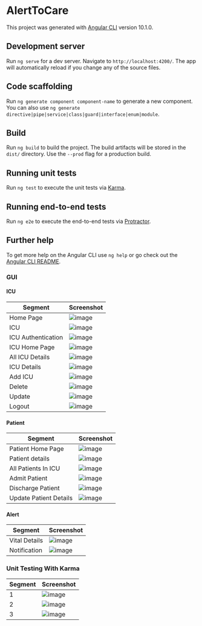 # AlertToCare

This project was generated with [Angular CLI](https://github.com/angular/angular-cli) version 10.1.0.

## Development server

Run `ng serve` for a dev server. Navigate to `http://localhost:4200/`. The app will automatically reload if you change any of the source files.

## Code scaffolding

Run `ng generate component component-name` to generate a new component. You can also use `ng generate directive|pipe|service|class|guard|interface|enum|module`.

## Build

Run `ng build` to build the project. The build artifacts will be stored in the `dist/` directory. Use the `--prod` flag for a production build.

## Running unit tests

Run `ng test` to execute the unit tests via [Karma](https://karma-runner.github.io).

## Running end-to-end tests

Run `ng e2e` to execute the end-to-end tests via [Protractor](http://www.protractortest.org/).

## Further help

To get more help on the Angular CLI use `ng help` or go check out the [Angular CLI README](https://github.com/angular/angular-cli/blob/master/README.md).



### GUI

#### ICU 
| Segment | Screenshot |
| ------ | ------ |
| Home Page |   ![image](/Images/HomePage.PNG)  |
| ICU |   ![image](/Images/configure.png)  |
| ICU Authentication |   ![image](/Images/ICUAutentication.PNG)  |
| ICU Home Page |   ![image](/Images/ICUHomePage.PNG)  |
| All ICU Details |   ![image](/Images/available_icu.png)  |
| ICU Details |   ![image](/Images/ICU_details.png)  |
| Add ICU |   ![image](/Images/RegisterICUMessage.PNG)  |
| Delete |   ![image](/Images/deleteICU.png)  |
| Update |   ![image](/Images/update_ICU.png)  |
| Logout |   ![image](/Images/Logout.PNG)  |



#### Patient
| Segment | Screenshot |
| ------ | ------ |
| Patient Home Page |   ![image](/Images/PatientHomePage.PNG)  |
| Patient details |   ![image](/Images/get_patient_details.png)  |
| All Patients In ICU |   ![image](/Images/available_patients.png)  |
| Admit Patient |   ![image](/Images/admit_patient.png)  |
| Discharge Patient |   ![image](/Images/discharge_patient.png)  |
| Update Patient Details |   ![image](/Images/update_patient.png)  |



#### Alert
| Segment | Screenshot |
| ------ | ------ |
| Vital Details |   ![image](/Images/SendAlert1.PNG)  |
| Notification |   ![image](/Images/SendAlert2.PNG)  |

### Unit Testing With Karma
| Segment | Screenshot |
| ------ | ------ |
| 1 |   ![image](/Images/Karma1.PNG)  |
| 2 |   ![image](/Images/Karma2.PNG)  |
| 3 |   ![image](/Images/Karma3.PNG)  |
